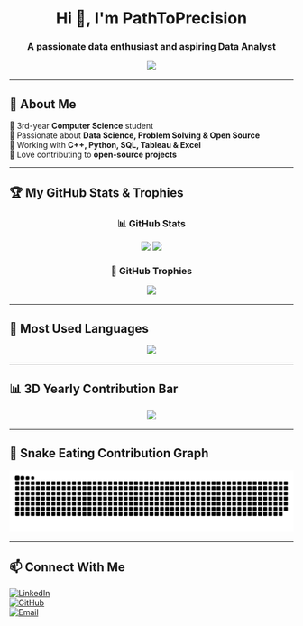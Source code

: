 <h1 align="center">Hi 👋, I'm PathToPrecision</h1>
<h3 align="center">A passionate data enthusiast and aspiring Data Analyst</h3>

<p align="center">
  <img src="https://readme-typing-svg.herokuapp.com?font=Fira+Code&weight=600&size=22&pause=1000&color=34D1BF&width=450&lines=Welcome+to+my+GitHub!;Aspiring+Data+Analyst;Problem+Solver+%26+Tech+Lover" />
</p>

---

## 🚀 About Me  
🔹 3rd-year **Computer Science** student  
🔹 Passionate about **Data Science, Problem Solving & Open Source**  
🔹 Working with **C++, Python, SQL, Tableau & Excel**  
🔹 Love contributing to **open-source projects**  

---

## 🏆 My GitHub Stats & Trophies  
<div align="center">

  ### 📊 GitHub Stats  
  <img src="https://github-readme-stats.vercel.app/api?username=PathToPrecision&show_icons=true&theme=tokyonight&hide_border=true" width="400" />
  <img src="https://streak-stats.demolab.com?user=PathToPrecision&theme=tokyonight&hide_border=true" width="400" />

  ### 🏅 GitHub Trophies  
  <img src="https://github-profile-trophy.vercel.app/?username=PathToPrecision&theme=onedark&row=1&column=7&margin-w=15" />

  

</div>

---

## 📌 Most Used Languages  
<p align="center">
  <img src="https://github-readme-stats.vercel.app/api/top-langs/?username=PathToPrecision&layout=compact&theme=tokyonight&hide_border=true" width="400" />
</p>

---

## 📊 3D Yearly Contribution Bar  
<p align="center">
  <img src="https://github-readme-activity-graph.vercel.app/graph?username=PathToPrecision&theme=github" />
</p>

---

## 🐍 Snake Eating Contribution Graph  
<p align="center">
  <img src="https://raw.githubusercontent.com/PathToPrecision/PathToPrecision/main/assets/github-contribution-grid-snake.svg" />
</p>



---

## 📫 Connect With Me  
[![LinkedIn](https://img.shields.io/badge/LinkedIn-0A66C2?style=for-the-badge&logo=linkedin&logoColor=white)](https://www.linkedin.com/in/amardeepsarkar)  
[![GitHub](https://img.shields.io/badge/GitHub-171515?style=for-the-badge&logo=github&logoColor=white)](https://github.com/PathToPrecision)  
[![Email](https://img.shields.io/badge/Email-D14836?style=for-the-badge&logo=gmail&logoColor=white)](mailto:amardeep.sarkarrr@gmail.com)


